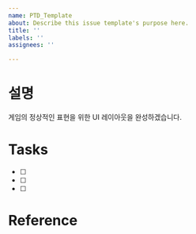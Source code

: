```yaml
---
name: PTD_Template
about: Describe this issue template's purpose here.
title: ''
labels: ''
assignees: ''

---
```


# 설명
게임의 정상적인 표현을 위한 UI 레이아웃을 완성하겠습니다.

# Tasks
- [ ]
- [ ]
- [ ]

# Reference

